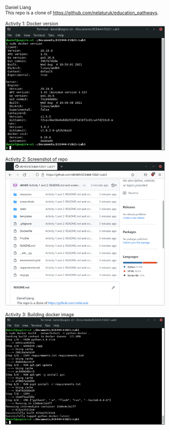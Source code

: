 Daniel Liang
<br/>
This repo is a clone of https://github.com/nelaturuk/education_pathways.
<br/>
<br/>
Activity 1: Docker version
<br/>
![alt text](screenshots/Activity1.png?raw=true)
<br/>
<br/>
Activity 2: Screenshot of repo
<br/>
![alt text](screenshots/Activity2.png?raw=true)
<br/>
<br/>
Activity 3: Building docker image
<br/>
![alt text](screenshots/Activity3.png?raw=true)
